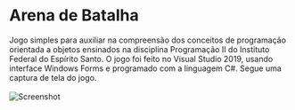 # Arena de Batalha
Jogo simples para auxiliar na compreensão dos conceitos de programação orientada a objetos ensinados na disciplina Programação II do Instituto Federal do Espírito Santo. 
O jogo foi feito no Visual Studio 2019, usando interface Windows Forms e programado com a linguagem C#. Segue uma captura de tela do jogo.<br><br>
![Screenshot](https://github.com/maroquio/ArenaDeBatalha/blob/master/screenshot.pnt?raw=true)
